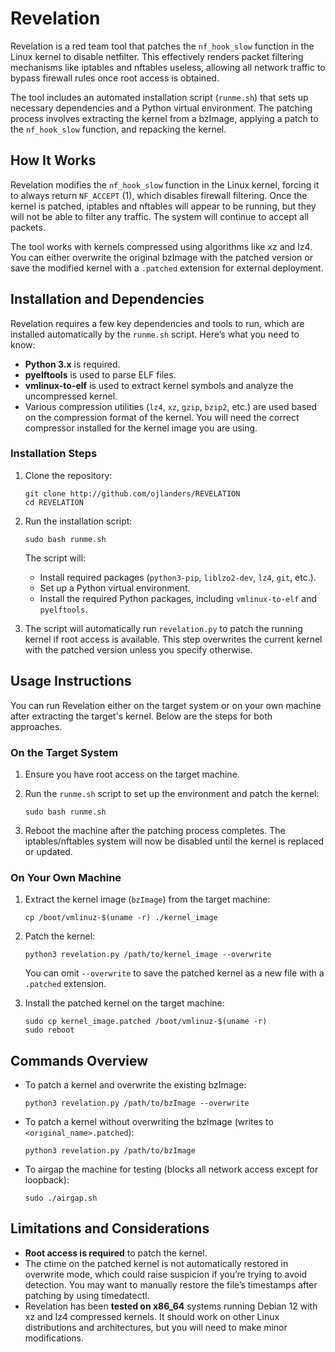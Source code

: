 # Revelation

Revelation is a red team tool that patches the `nf_hook_slow` function in the Linux kernel to disable netfilter. This effectively renders packet filtering mechanisms like iptables and nftables useless, allowing all network traffic to bypass firewall rules once root access is obtained.

The tool includes an automated installation script (`runme.sh`) that sets up necessary dependencies and a Python virtual environment. The patching process involves extracting the kernel from a bzImage, applying a patch to the `nf_hook_slow` function, and repacking the kernel.

## How It Works

Revelation modifies the `nf_hook_slow` function in the Linux kernel, forcing it to always return `NF_ACCEPT` (1), which disables firewall filtering. Once the kernel is patched, iptables and nftables will appear to be running, but they will not be able to filter any traffic. The system will continue to accept all packets.

The tool works with kernels compressed using algorithms like xz and lz4. You can either overwrite the original bzImage with the patched version or save the modified kernel with a `.patched` extension for external deployment.

## Installation and Dependencies

Revelation requires a few key dependencies and tools to run, which are installed automatically by the `runme.sh` script. Here’s what you need to know:

- **Python 3.x** is required.
- **pyelftools** is used to parse ELF files.
- **vmlinux-to-elf** is used to extract kernel symbols and analyze the uncompressed kernel.
- Various compression utilities (`lz4`, `xz`, `gzip`, `bzip2`, etc.) are used based on the compression format of the kernel. You will need the correct compressor installed for the kernel image you are using.

### Installation Steps

1. Clone the repository:
   ```
   git clone http://github.com/ojlanders/REVELATION
   cd REVELATION
   ```

2. Run the installation script:
   ```
   sudo bash runme.sh
   ```

   The script will:
   - Install required packages (`python3-pip`, `liblzo2-dev`, `lz4`, `git`, etc.).
   - Set up a Python virtual environment.
   - Install the required Python packages, including `vmlinux-to-elf` and `pyelftools`.

3. The script will automatically run `revelation.py` to patch the running kernel if root access is available. This step overwrites the current kernel with the patched version unless you specify otherwise.

## Usage Instructions

You can run Revelation either on the target system or on your own machine after extracting the target's kernel. Below are the steps for both approaches.

### On the Target System

1. Ensure you have root access on the target machine.
2. Run the `runme.sh` script to set up the environment and patch the kernel:
   ```
   sudo bash runme.sh
   ```

3. Reboot the machine after the patching process completes. The iptables/nftables system will now be disabled until the kernel is replaced or updated.

### On Your Own Machine

1. Extract the kernel image (`bzImage`) from the target machine:
   ```
   cp /boot/vmlinuz-$(uname -r) ./kernel_image
   ```

2. Patch the kernel:
   ```
   python3 revelation.py /path/to/kernel_image --overwrite
   ```

   You can omit `--overwrite` to save the patched kernel as a new file with a `.patched` extension.

3. Install the patched kernel on the target machine:
   ```
   sudo cp kernel_image.patched /boot/vmlinuz-$(uname -r)
   sudo reboot
   ```

## Commands Overview

- To patch a kernel and overwrite the existing bzImage:
  ```
  python3 revelation.py /path/to/bzImage --overwrite
  ```

- To patch a kernel without overwriting the bzImage (writes to `<original_name>.patched`):
  ```
  python3 revelation.py /path/to/bzImage
  ```

- To airgap the machine for testing (blocks all network access except for loopback):
  ```
  sudo ./airgap.sh
  ```

## Limitations and Considerations

- **Root access is required** to patch the kernel.
- The ctime on the patched kernel is not automatically restored in overwrite mode, which could raise suspicion if you’re trying to avoid detection. You may want to manually restore the file’s timestamps after patching by using timedatectl.
- Revelation has been **tested on x86_64** systems running Debian 12 with xz and lz4 compressed kernels. It should work on other Linux distributions and architectures, but you will need to make minor modifications.
